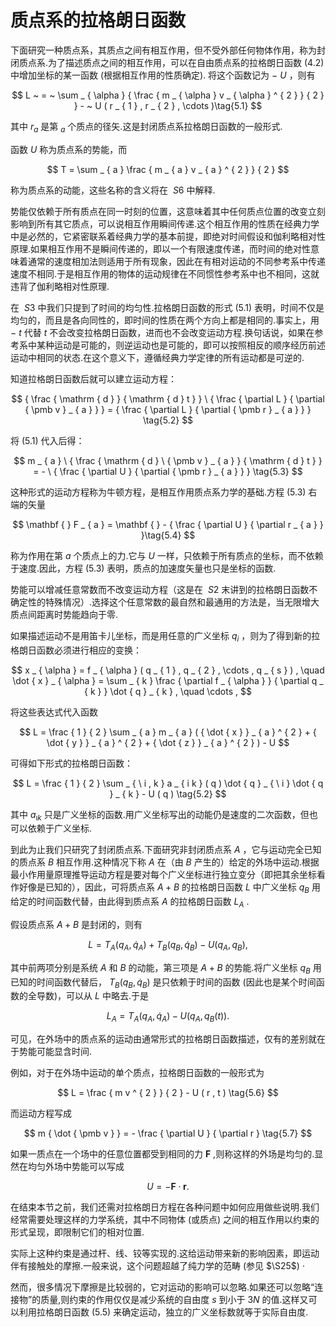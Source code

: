 # 质点系的拉格朗日函数

下面研究一种质点系，其质点之间有相互作用，但不受外部任何物体作用，称为封闭质点系.为了描述质点之间的相互作用，可以在自由质点系的拉格朗日函数 (4.2) 中增加坐标的某一函数 (根据相互作用的性质确定). 将这个函数记为 $- \ U$ ，则有

$$
L ~ = ~ \sum _ { \alpha } { \frac { m _ { \alpha } v _ { \alpha } ^ { 2 } } { 2 } } - ~ U ( r _ { 1 } , r _ { 2 } , \cdots )\tag{5.1}
$$

其中 $r _ { a }$ 是第 $_ { a }$ 个质点的径矢.这是封闭质点系拉格朗日函数的一般形式.

函数 $U$ 称为质点系的势能，而

$$
T = \sum _ { a } \frac { m _ { a } v _ { a } ^ { 2 } } { 2 }
$$

称为质点系的动能，这些名称的含义将在 $\ S 6$ 中解释.

势能仅依赖于所有质点在同一时刻的位置，这意味着其中任何质点位置的改变立刻影响到所有其它质点，可以说相互作用瞬间传递.这个相互作用的性质在经典力学中是必然的，它紧密联系着经典力学的基本前提，即绝对时间假设和伽利略相对性原理.如果相互作用不是瞬间传递的，即以一个有限速度传递，而时间的绝对性意味着通常的速度相加法则适用于所有现象，因此在有相对运动的不同参考系中传递速度不相同.于是相互作用的物体的运动规律在不同惯性参考系中也不相同，这就违背了伽利略相对性原理.

在 $\ S 3$ 中我们只提到了时间的均匀性.拉格朗日函数的形式 (5.1) 表明，时间不仅是均匀的，而且是各向同性的，即时间的性质在两个方向上都是相同的.事实上，用 $- \textit { t }$ 代替 $t$ 不会改变拉格朗日函数，进而也不会改变运动方程.换句话说，如果在参考系中某种运动是可能的，则逆运动也是可能的，即可以按照相反的顺序经历前述运动中相同的状态.在这个意义下，遵循经典力学定律的所有运动都是可逆的.

知道拉格朗日函数后就可以建立运动方程：

$$
{ \frac { \mathrm { d } } { \mathrm { d } t } } \ { \frac { \partial L } { \partial { \pmb v } _ { a } } } = { \frac { \partial L } { \partial { \pmb r } _ { a } } } \tag{5.2}
$$

将 (5.1) 代入后得：

<span id="Landua_dynamics_5_3"></span>

$$
m _ { a } \ { \frac { \mathrm { d } \ { \pmb v } _ { a } } { \mathrm { d } t } } = - \ { \frac { \partial U } { \partial { \pmb r } _ { a } } } \tag{5.3}
$$

这种形式的运动方程称为牛顿方程，是相互作用质点系力学的基础.方程 (5.3) 右端的矢量

$$
\mathbf { } F _ { a } = \mathbf { } - { \frac { \partial U } { \partial r _ { a } } }\tag{5.4}
$$

称为作用在第 $a$ 个质点上的力.它与 $U$ 一样，只依赖于所有质点的坐标，而不依赖于速度.因此，方程 (5.3) 表明，质点的加速度矢量也只是坐标的函数.

势能可以增减任意常数而不改变运动方程（这是在 $\ S 2$ 末讲到的拉格朗日函数不确定性的特殊情况）.选择这个任意常数的最自然和最通用的方法是，当无限增大质点间距离时势能趋向于零.

如果描述运动不是用笛卡儿坐标，而是用任意的广义坐标 $q _ { i }$ ，则为了得到新的拉格朗日函数必须进行相应的变换：

$$
x _ { \alpha } = f _ { \alpha } ( q _ { 1 } , q _ { 2 } , \cdots , q _ { s } ) , \quad \dot { x } _ { \alpha } = \sum _ { k } \frac { \partial f _ { \alpha } } { \partial q _ { k } } \dot { q } _ { k } , \quad \cdots ,
$$

将这些表达式代入函数

$$
L = \frac { 1 } { 2 } \sum _ { a } m _ { a } (  { \dot { x } } _ { a } ^ { 2 } + { \dot { y } } _ { a } ^ { 2 } + { \dot { z } } _ { a } ^ { 2 } ) - U
$$

可得如下形式的拉格朗日函数：

$$
L = \frac { 1 } { 2 } \sum _ { \ i , k } a _ { i k } ( q ) \dot { q } _ { \ i } \dot { q } _ { k } - U ( q ) \tag{5.2}
$$

其中 $a _ { \scriptscriptstyle { \imath k } }$ 只是广义坐标的函数.用广义坐标写出的动能仍是速度的二次函数，但也可以依赖于广义坐标.

到此为止我们只研究了封闭质点系.下面研究非封闭质点系 $A$ ，它与运动完全已知的质点系 $B$ 相互作用.这种情况下称 $A$ 在（由 $B$ 产生的）给定的外场中运动.根据最小作用量原理推导运动方程是要对每个广义坐标进行独立变分（即把其余坐标看作好像是已知的），因此，可将质点系 $A + B$ 的拉格朗日函数 $L$ 中广义坐标 $q _ { B }$ 用给定的时间函数代替，由此得到质点系 $A$ 的拉格朗日函数 $L _ { A }$ .

假设质点系 $A + B$ 是封闭的，则有

$$
L = T _ { A } ( q _ { A } , \dot { q } _ { A } ) + T _ { B } ( q _ { B } , \dot { q } _ { B } ) - U ( q _ { A } , q _ { B } ) ,
$$

其中前两项分别是系统 $A$ 和 $B$ 的动能，第三项是 $A + B$ 的势能.将广义坐标 $q _ { B }$ 用已知的时间函数代替后， $T _ { B } ( q _ { B } , \dot { q } _ { B } )$ 是只依赖于时间的函数 (因此也是某个时间函数的全导数)，可以从 $L$ 中略去.于是

$$
L _ { A } = T _ { A } ( q _ { A } , \dot { q } _ { A } ) - { U } ( q _ { A } , q _ { B } ( t ) ) .
$$

可见，在外场中的质点系的运动由通常形式的拉格朗日函数描述，仅有的差别就在于势能可能显含时间.

例如，对于在外场中运动的单个质点，拉格朗日函数的一般形式为

$$
L = \frac { m v ^ { 2 } } { 2 } - U ( r , t ) \tag{5.6}
$$

而运动方程写成

$$
m { \dot { \pmb v } } = - \frac { \partial U } { \partial r } \tag{5.7}
$$

如果一质点在一个场中的任意位置都受到相同的力 $\pmb { F }$ ,则称这样的外场是均匀的.显然在均匀外场中势能可以写成

$$
U = -  \boldsymbol{F} \cdot \boldsymbol{r} . 
$$

在结束本节之前，我们还需对拉格朗日方程在各种问题中如何应用做些说明.我们经常需要处理这样的力学系统，其中不同物体 (或质点) 之间的相互作用以约束的形式呈现，即限制它们的相对位置.

实际上这种约束是通过杆、线、铰等实现的.这给运动带来新的影响因素，即运动伴有接触处的摩擦.一般来说，这个问题超越了纯力学的范畴 (参见 $\S25$) ·

然而，很多情况下摩擦是比较弱的，它对运动的影响可以忽略.如果还可以忽略“连接物”的质量,则约束的作用仅仅是减少系统的自由度 $s$ 到小于 $3 N$ 的值.这样又可以利用拉格朗日函数 (5.5) 来确定运动，独立的广义坐标数就等于实际自由度.
